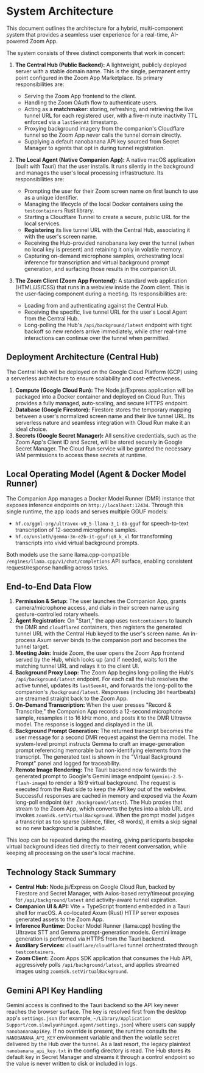 # System Architecture

This document outlines the architecture for a hybrid, multi-component system that provides a seamless user experience for a real-time, AI-powered Zoom App.

The system consists of three distinct components that work in concert:

1.  **The Central Hub (Public Backend):** A lightweight, publicly deployed server with a stable domain name. This is the single, permanent entry point configured in the Zoom App Marketplace. Its primary responsibilities are:
    *   Serving the Zoom App frontend to the client.
    *   Handling the Zoom OAuth flow to authenticate users.
    *   Acting as a **matchmaker**: storing, refreshing, and retrieving the live tunnel URL for each registered user, with a five-minute inactivity TTL enforced via a `lastSeenAt` timestamp.
    *   Proxying background imagery from the companion's Cloudflare tunnel so the Zoom App never calls the tunnel domain directly.
    *   Supplying a default nanobanana API key sourced from Secret Manager to agents that opt in during tunnel registration.

2.  **The Local Agent (Native Companion App):** A native macOS application (built with Tauri) that the user installs. It runs silently in the background and manages the user's local processing infrastructure. Its responsibilities are:
    *   Prompting the user for their Zoom screen name on first launch to use as a unique identifier.
    *   Managing the lifecycle of the local Docker containers using the `testcontainers` Rust library.
    *   Starting a Cloudflare Tunnel to create a secure, public URL for the local services.
    *   **Registering** its live tunnel URL with the Central Hub, associating it with the user's screen name.
    *   Receiving the Hub-provided nanobanana key over the tunnel (when no local key is present) and retaining it only in volatile memory.
    *   Capturing on-demand microphone samples, orchestrating local inference for transcription and virtual background prompt generation, and surfacing those results in the companion UI.

3.  **The Zoom Client (Zoom App Frontend):** A standard web application (HTML/JS/CSS) that runs in a webview inside the Zoom client. This is the user-facing component during a meeting. Its responsibilities are:
    *   Loading from and authenticating against the Central Hub.
    *   Receiving the specific, live tunnel URL for the user's Local Agent from the Central Hub.
    *   Long-polling the Hub's `/api/background/latest` endpoint with tight backoff so new renders arrive immediately, while other real-time interactions can continue over the tunnel when permitted.

## Deployment Architecture (Central Hub)

The Central Hub will be deployed on the Google Cloud Platform (GCP) using a serverless architecture to ensure scalability and cost-effectiveness.

1.  **Compute (Google Cloud Run):** The Node.js/Express application will be packaged into a Docker container and deployed on Cloud Run. This provides a fully managed, auto-scaling, and secure HTTPS endpoint.
2.  **Database (Google Firestore):** Firestore stores the temporary mapping between a user's normalized screen name and their live tunnel URL. Its serverless nature and seamless integration with Cloud Run make it an ideal choice.
3.  **Secrets (Google Secret Manager):** All sensitive credentials, such as the Zoom App's Client ID and Secret, will be stored securely in Google Secret Manager. The Cloud Run service will be granted the necessary IAM permissions to access these secrets at runtime.

## Local Operating Model (Agent & Docker Model Runner)

The Companion App manages a Docker Model Runner (DMR) instance that exposes inference endpoints on `http://localhost:12434`. Through this single runtime, the app loads and serves multiple GGUF models:

* `hf.co/ggml-org/ultravox-v0_5-llama-3_1-8b-gguf` for speech-to-text transcription of 12-second microphone samples.
* `hf.co/unsloth/gemma-3n-e2b-it-gguf:q8_k_xl` for transforming transcripts into vivid virtual background prompts.

Both models use the same llama.cpp-compatible `/engines/llama.cpp/v1/chat/completions` API surface, enabling consistent request/response handling across tasks.

## End-to-End Data Flow

1. **Permission & Setup:** The user launches the Companion App, grants camera/microphone access, and dials in their screen name using gesture-controlled rotary wheels.
2. **Agent Registration:** On "Start," the app uses `testcontainers` to launch the DMR and `cloudflared` containers, then registers the generated tunnel URL with the Central Hub keyed to the user's screen name. An in-process Axum server binds to the companion port and becomes the tunnel target.
3. **Meeting Join:** Inside Zoom, the user opens the Zoom App frontend served by the Hub, which looks up (and if needed, waits for) the matching tunnel URL and relays it to the client UI.
4. **Background Proxy Loop:** The Zoom App begins long-polling the Hub's `/api/background/latest` endpoint. For each call the Hub resolves the active tunnel, updates its `lastSeenAt`, and forwards the long-poll to the companion's `/background/latest`. Responses (including `204` heartbeats) are streamed straight back to the Zoom App.
5. **On-Demand Transcription:** When the user presses "Record & Transcribe," the Companion App records a 12-second microphone sample, resamples it to 16 kHz mono, and posts it to the DMR Ultravox model. The response is logged and displayed in the UI.
6. **Background Prompt Generation:** The returned transcript becomes the user message for a second DMR request against the Gemma model. The system-level prompt instructs Gemma to craft an image-generation prompt referencing memorable but non-identifying elements from the transcript. The generated text is shown in the "Virtual Background Prompt" panel and logged for traceability.
7. **Remote Image Rendering:** The Tauri backend now forwards the generated prompt to Google's Gemini image endpoint (`gemini-2.5-flash-image`) to render a 16:9 virtual background. The request is executed from the Rust side to keep the API key out of the webview. Successful responses are cached in memory and exposed via the Axum long-poll endpoint (`GET /background/latest`). The Hub proxies that stream to the Zoom App, which converts the bytes into a blob URL and invokes `zoomSdk.setVirtualBackground`. When the prompt model judges a transcript as too sparse (silence, filler, <8 words), it emits a skip signal so no new background is published.

This loop can be repeated during the meeting, giving participants bespoke virtual background ideas tied directly to their recent conversation, while keeping all processing on the user's local machine.

## Technology Stack Summary

* **Central Hub:** Node.js/Express on Google Cloud Run, backed by Firestore and Secret Manager, with Axios-based retry/timeout proxying for `/api/background/latest` and activity-aware tunnel expiration.
* **Companion UI & API:** Vite + TypeScript frontend embedded in a Tauri shell for macOS. A co-located Axum (Rust) HTTP server exposes generated assets to the Zoom App.
* **Inference Runtime:** Docker Model Runner (llama.cpp) hosting the Ultravox STT and Gemma prompt-generation models. Gemini image generation is performed via HTTPS from the Tauri backend.
* **Auxiliary Services:** `cloudflare/cloudflared` tunnel orchestrated through `testcontainers`.
* **Zoom Client:** Zoom Apps SDK application that consumes the Hub API, aggressively polls `/api/background/latest`, and applies streamed images using `zoomSdk.setVirtualBackground`.

## Gemini API Key Handling

Gemini access is confined to the Tauri backend so the API key never reaches the browser surface. The key is resolved first from the desktop app's `settings.json` (for example, `~/Library/Application Support/com.slowlyunhinged.agent/settings.json`) where users can supply `nanobananaApiKey`. If no override is present, the runtime consults the `NANOBANANA_API_KEY` environment variable and then the volatile secret delivered by the Hub over the tunnel. As a last resort, the legacy plaintext `nanobanana_api_key.txt` in the config directory is read. The Hub stores its default key in Secret Manager and streams it through a control endpoint so the value is never written to disk or included in logs.
